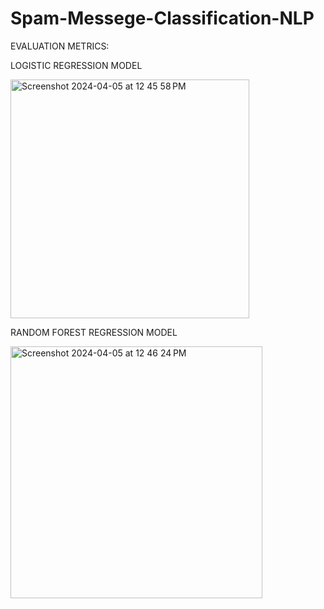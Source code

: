 # Spam-Messege-Classification-NLP

EVALUATION METRICS:

LOGISTIC REGRESSION MODEL

<img width="382" alt="Screenshot 2024-04-05 at 12 45 58 PM" src="https://github.com/karthiksagarN/Spam-Messege-Classification-NLP/assets/111840048/7e41d741-bf35-465c-9ec3-c9907dbd11c0">


RANDOM FOREST REGRESSION MODEL

<img width="403" alt="Screenshot 2024-04-05 at 12 46 24 PM" src="https://github.com/karthiksagarN/Spam-Messege-Classification-NLP/assets/111840048/f7534ed8-2b81-4ab8-ba58-b66dc0209d22">
